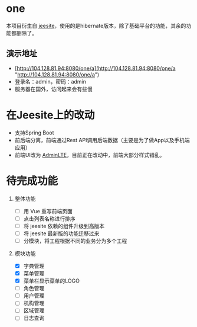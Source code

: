 # one

本项目衍生自 [jeesite](https://github.com/thinkgem/jeesite "https://github.com/thinkgem/jeesite")，使用的是hibernate版本，除了基础平台的功能，其余的功能都删除了。

## 演示地址
-   [http://104.128.81.94:8080/one/a](http://104.128.81.94:8080/one/a "http://104.128.81.94:8080/one/a")
-   登录名：admin，密码：admin
-   服务器在国外，访问起来会有些慢

# 在Jeesite上的改动 #
-	支持Spring Boot
-	前后端分离，前端通过Rest API调用后端数据（主要是为了做App以及手机端应用）
-	前端UI改为 [AdminLTE](https://github.com/almasaeed2010/AdminLTE "https://github.com/almasaeed2010/AdminLTE")，目前正在改动中，前端大部分样式错乱。

# 待完成功能
1.  整体功能

	-   [ ] 用 Vue 重写前端页面
	-	[ ] 点击列表名称进行排序
	-	[ ] 将 jeesite 依赖的组件升级到高版本
	-	[ ] 将 jeesite 最新版的功能迁移过来
	-	[ ] 分模块，将工程根据不同的业务分为多个工程

2.  模块功能

	-   [X] 字典管理
	-   [X] 菜单管理
	-   [X] 菜单栏显示菜单的LOGO	
	-   [ ] 角色管理
	-   [ ] 用户管理
	-   [ ] 机构管理
	-   [ ] 区域管理
	-   [ ] 日志查询
